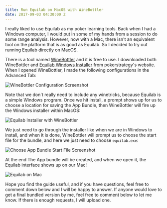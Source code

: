 ```yaml
---
title: Run Equilab on MacOS with WineBottler
date: 2017-09-03 04:30:00 Z
---
```


I really liked to use Equilab as my poker learning tools. Back when I had a Windows computer, I would put in some of my hands from a session to do some range analysis. However, now with a Mac, there isn't an equivalent tool on the platform that is as good as Equilab. So I decided to try out running Equilab directly on MacOS.

There is a tool named [WineBottler](http://winebottler.kronenberg.org/) and it is free to use. I downloaded both WineBottler and [Equilab Windows Installer](https://www.pokerstrategy.com/poker-software-tools/equilab-holdem/) from pokerstrategy's website. When I opened WineBottler, I made the following configurations in the Advanced Tab:

![WineBottler Configuration Screenshot](/uploads/Screen%20Shot%202017-09-03%20at%2012.27.21%20PM.png)

Note that we don't really need to include any winetricks, because Equilab is a simple Windows program. Once we hit install, a prompt shows up for us to choose a location for saving the App Bundle, then WineBottler will fire up the Windows installer within MacOS:

![Equilab Installer with WineBottler](/uploads/Screen%20Shot%202017-09-03%20at%2012.28.00%20PM.png)

We just need to go through the installer like when we are in Windows to install, and when it is done, WineBottler will prompt us to choose the start file for the bundle, and here we just need to choose `equilab.exe`:

![Choose App Bundle Start File Screenshot](/uploads/screenshot.png)

At the end The App bundle will be created, and when we open it, the Equilab interface shows up on our Mac!

![Equilab on Mac](/uploads/Screen%20Shot%202017-09-03%20at%2012.27.16%20PM.png)

Hope you find the guide useful, and if you have questions, feel free to comment down below and I will be happy to answer. If anyone would love to get a final bundled version by me, feel free to comment below to let me know. If there is enough requests, I will upload one.